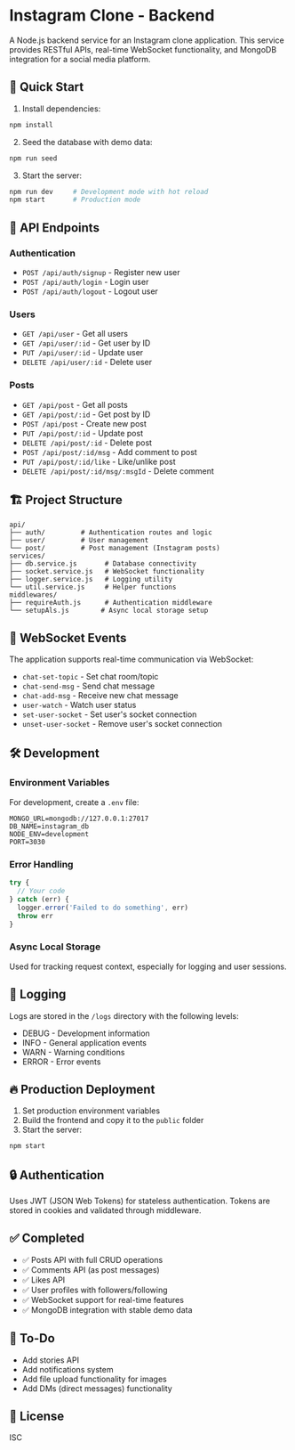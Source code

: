 # Instagram Clone - Backend

A Node.js backend service for an Instagram clone application. This service provides RESTful APIs, real-time WebSocket functionality, and MongoDB integration for a social media platform.

## 🚀 Quick Start

1. Install dependencies:
```bash
npm install
```

2. Seed the database with demo data:
```bash
npm run seed
```

3. Start the server:
```bash
npm run dev     # Development mode with hot reload
npm start       # Production mode
```

## 📡 API Endpoints

### Authentication
- `POST /api/auth/signup` - Register new user
- `POST /api/auth/login` - Login user
- `POST /api/auth/logout` - Logout user

### Users
- `GET /api/user` - Get all users
- `GET /api/user/:id` - Get user by ID
- `PUT /api/user/:id` - Update user
- `DELETE /api/user/:id` - Delete user

### Posts
- `GET /api/post` - Get all posts
- `GET /api/post/:id` - Get post by ID
- `POST /api/post` - Create new post
- `PUT /api/post/:id` - Update post
- `DELETE /api/post/:id` - Delete post
- `POST /api/post/:id/msg` - Add comment to post
- `PUT /api/post/:id/like` - Like/unlike post
- `DELETE /api/post/:id/msg/:msgId` - Delete comment

## 🏗️ Project Structure

```
api/
├── auth/         # Authentication routes and logic
├── user/         # User management
└── post/         # Post management (Instagram posts)
services/
├── db.service.js       # Database connectivity
├── socket.service.js   # WebSocket functionality
├── logger.service.js   # Logging utility
└── util.service.js     # Helper functions
middlewares/
├── requireAuth.js      # Authentication middleware
└── setupAls.js        # Async local storage setup
```

## 🔌 WebSocket Events

The application supports real-time communication via WebSocket:

- `chat-set-topic` - Set chat room/topic
- `chat-send-msg` - Send chat message
- `chat-add-msg` - Receive new chat message
- `user-watch` - Watch user status
- `set-user-socket` - Set user's socket connection
- `unset-user-socket` - Remove user's socket connection

## 🛠️ Development

### Environment Variables

For development, create a `.env` file:
```
MONGO_URL=mongodb://127.0.0.1:27017
DB_NAME=instagram_db
NODE_ENV=development
PORT=3030
```

### Error Handling
```js
try {
  // Your code
} catch (err) {
  logger.error('Failed to do something', err)
  throw err
}
```

### Async Local Storage
Used for tracking request context, especially for logging and user sessions.

## 📝 Logging

Logs are stored in the `/logs` directory with the following levels:
- DEBUG - Development information
- INFO - General application events
- WARN - Warning conditions
- ERROR - Error events

## 🔥 Production Deployment

1. Set production environment variables
2. Build the frontend and copy it to the `public` folder
3. Start the server:
```bash
npm start
```

## 🔒 Authentication

Uses JWT (JSON Web Tokens) for stateless authentication. Tokens are stored in cookies and validated through middleware.

## ✅ Completed

- ✅ Posts API with full CRUD operations
- ✅ Comments API (as post messages)
- ✅ Likes API
- ✅ User profiles with followers/following
- ✅ WebSocket support for real-time features
- ✅ MongoDB integration with stable demo data

## 📝 To-Do

- Add stories API
- Add notifications system
- Add file upload functionality for images
- Add DMs (direct messages) functionality

## 📄 License

ISC
